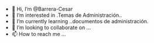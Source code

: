 - 👋 Hi, I’m @Barrera-Cesar
- 👀 I’m interested in .Temas de Administración..
- 🌱 I’m currently learning ..documentos de administración.
- 💞️ I’m looking to collaborate on ...
- 📫 How to reach me ...

<!---
Barrera-Cesar/Barrera-Cesar is a ✨ special ✨ repository because its `README.md` (this file) appears on your GitHub profile.
You can click the Preview link to take a look at your changes.
--->
